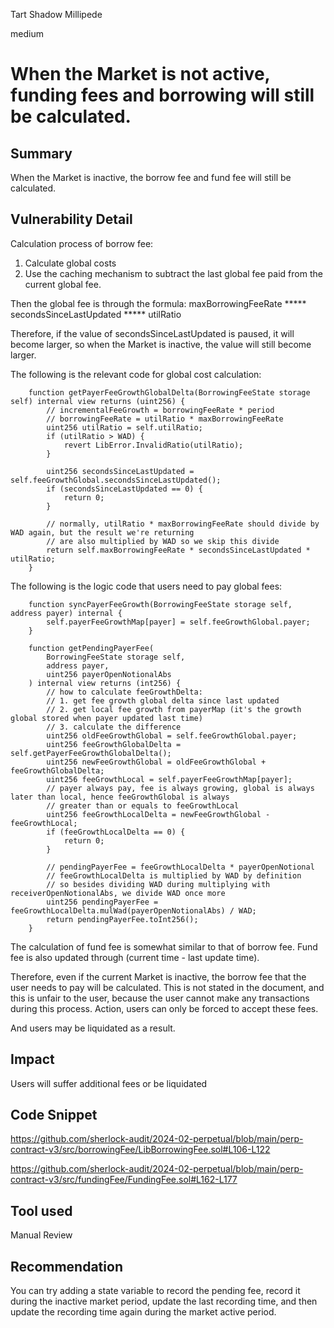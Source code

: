 Tart Shadow Millipede

medium

# When the Market is not active, funding fees and borrowing will still be calculated.

## Summary

When the Market is inactive, the borrow fee and fund fee will still be calculated.

## Vulnerability Detail

Calculation process of borrow fee:

1. Calculate global costs
2. Use the caching mechanism to subtract the last global fee paid from the current global fee.

Then the global fee is through the formula: maxBorrowingFeeRate ***** secondsSinceLastUpdated ***** utilRatio

Therefore, if the value of secondsSinceLastUpdated is paused, it will become larger, so when the Market is inactive, the value will still become larger.

The following is the relevant code for global cost calculation:

```solidity
    function getPayerFeeGrowthGlobalDelta(BorrowingFeeState storage self) internal view returns (uint256) {
        // incrementalFeeGrowth = borrowingFeeRate * period
        // borrowingFeeRate = utilRatio * maxBorrowingFeeRate
        uint256 utilRatio = self.utilRatio;
        if (utilRatio > WAD) {
            revert LibError.InvalidRatio(utilRatio);
        }

        uint256 secondsSinceLastUpdated = self.feeGrowthGlobal.secondsSinceLastUpdated();
        if (secondsSinceLastUpdated == 0) {
            return 0;
        }

        // normally, utilRatio * maxBorrowingFeeRate should divide by WAD again, but the result we're returning
        // are also multiplied by WAD so we skip this divide
        return self.maxBorrowingFeeRate * secondsSinceLastUpdated * utilRatio;
    }
```

The following is the logic code that users need to pay global fees:

```solidity
    function syncPayerFeeGrowth(BorrowingFeeState storage self, address payer) internal {
        self.payerFeeGrowthMap[payer] = self.feeGrowthGlobal.payer;
    }
    
    function getPendingPayerFee(
        BorrowingFeeState storage self,
        address payer,
        uint256 payerOpenNotionalAbs
    ) internal view returns (int256) {
        // how to calculate feeGrowthDelta:
        // 1. get fee growth global delta since last updated
        // 2. get local fee growth from payerMap (it's the growth global stored when payer updated last time)
        // 3. calculate the difference
        uint256 oldFeeGrowthGlobal = self.feeGrowthGlobal.payer;
        uint256 feeGrowthGlobalDelta = self.getPayerFeeGrowthGlobalDelta();
        uint256 newFeeGrowthGlobal = oldFeeGrowthGlobal + feeGrowthGlobalDelta;
        uint256 feeGrowthLocal = self.payerFeeGrowthMap[payer];
        // payer always pay, fee is always growing, global is always later than local, hence feeGrowthGlobal is always
        // greater than or equals to feeGrowthLocal
        uint256 feeGrowthLocalDelta = newFeeGrowthGlobal - feeGrowthLocal;
        if (feeGrowthLocalDelta == 0) {
            return 0;
        }

        // pendingPayerFee = feeGrowthLocalDelta * payerOpenNotional
        // feeGrowthLocalDelta is multiplied by WAD by definition
        // so besides dividing WAD during multiplying with receiverOpenNotionalAbs, we divide WAD once more
        uint256 pendingPayerFee = feeGrowthLocalDelta.mulWad(payerOpenNotionalAbs) / WAD;
        return pendingPayerFee.toInt256();
    }
```

The calculation of fund fee is somewhat similar to that of borrow fee. Fund fee is also updated through (current time - last update time).

Therefore, even if the current Market is inactive, the borrow fee that the user needs to pay will be calculated. This is not stated in the document, and this is unfair to the user, because the user cannot make any transactions during this process. Action, users can only be forced to accept these fees.

And users may be liquidated as a result.

## Impact

Users will suffer additional fees or be liquidated

## Code Snippet

https://github.com/sherlock-audit/2024-02-perpetual/blob/main/perp-contract-v3/src/borrowingFee/LibBorrowingFee.sol#L106-L122

https://github.com/sherlock-audit/2024-02-perpetual/blob/main/perp-contract-v3/src/fundingFee/FundingFee.sol#L162-L177

## Tool used

Manual Review

## Recommendation

You can try adding a state variable to record the pending fee, record it during the inactive market period, update the last recording time, and then update the recording time again during the market active period.

